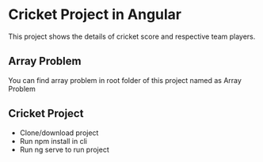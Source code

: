 # Cricket Project in Angular

This project shows the details of cricket score and respective team players.

## Array Problem

You can find array problem in root folder of this project named as Array Problem

## Cricket Project

- Clone/download project
- Run npm install in cli
- Run ng serve to run project

